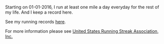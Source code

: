 Starting on 01-01-2016, I run at least one mile a day everyday for the rest of my life. And I keep a record here.

See my running records [here](https://github.com/conge/RunningStreak/blob/master/runningRecords2016.csv).

For more information please see [United States Running Streak Association, Inc.][1]

[1]:http://www.runeveryday.com
